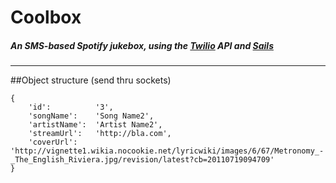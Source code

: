 # Coolbox

##### An SMS-based Spotify jukebox, using the [Twilio](https://www.twilio.com) API and [Sails](http://sailsjs.org) 
--------
##Object structure (send thru sockets)
```
{
    'id':          '3',
    'songName':    'Song Name2',
    'artistName':  'Artist Name2',
    'streamUrl':   'http://bla.com',
    'coverUrl':    'http://vignette1.wikia.nocookie.net/lyricwiki/images/6/67/Metronomy_-_The_English_Riviera.jpg/revision/latest?cb=20110719094709'
}
```